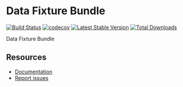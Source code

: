 # Data Fixture Bundle

[![Build Status](https://travis-ci.org/MindyPHP/DataFixtureBundle.svg?branch=master)](https://travis-ci.org/MindyPHP/DataFixtureBundle)
[![codecov](https://codecov.io/gh/MindyPHP/DataFixtureBundle/branch/master/graph/badge.svg)](https://codecov.io/gh/MindyPHP/DataFixtureBundle)
[![Latest Stable Version](https://poser.pugx.org/mindy/data-fixture-bundle/v/stable.svg)](https://packagist.org/packages/mindy/data-fixture-bundle)
[![Total Downloads](https://poser.pugx.org/mindy/data-fixture-bundle/downloads.svg)](https://packagist.org/packages/mindy/data-fixture-bundle)

Data Fixture Bundle

Resources
---------

  * [Documentation](https://doc.mindy-cms.com/bundle/data_fixture_bundle/)
  * [Report issues](https://github.com/MindyPHP/mindy/issues)
